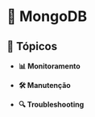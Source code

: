 # 🌱 MongoDB 



## 📂 Tópicos

- **📊 Monitoramento**

- **🛠️ Manutenção**

- **🔍 Troubleshooting**



